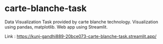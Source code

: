 # carte-blanche-task
Data Visualization Task provided by carte blanche technology. Visualization using pandas, matplotlib. Web app using Streamlit.

Link : https://kunj-gandhi889-20bce073-carte-blanche-task.streamlit.app/
